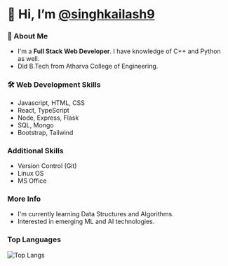 # 👋 Hi, I’m [@singhkailash9](https://github.com/singhkailash9)

### 🚀 About Me
-  I'm a **Full Stack Web Developer**. I have knowledge of C++ and Python as well.
-  Did B.Tech from Atharva College of Engineering.

### 🛠 Web Development Skills
-  Javascript, HTML, CSS
-  React, TypeScript
-  Node, Express, Flask
-  SQL, Mongo
-  Bootstrap, Tailwind

### Additional Skills
-  Version Control (Git)
-  Linux OS
-  MS Office

### More Info
- I'm currently learning Data Structures and Algorithms.
- Interested in emerging ML and AI technologies.

### Top Languages
![Top Langs](https://github-readme-stats.vercel.app/api/top-langs/?username=singhkailash9&layout=donut)
